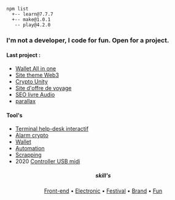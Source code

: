   <meta charset="utf-8">
  <meta name="viewport" content="width=device-width, initial-scale=1.0">
  <body>


    npm list
      +-- learn@7.7.7 
      +-- make@1.0.1 
       -- play@4.2.0

<h3 align="left">I'm not a developer, I code for fun. Open for a project.</h3>

<div class=""><h4 id="my-latest-learning">Last project :</h4>
<ul>
  <li><a href="https://codepen.io/h-lautre/full/WNLEVrg">Wallet All in one</a></li>
  <li><a href="https://codepen.io/h-lautre/full/eYQEVNw">Site theme Web3</a></li>
  <li><a href="https://codepen.io/h-lautre/full/vYvNGBP">Crypto Unity</a></li>
<li><a href="https://www.nobullshitjusttravel.com">Site d'offre de voyage</a></li>
<li><a href="https://www.livre-audio-enfant.com">SEO livre Audio</a></li>
<li><a href="https://codepen.io/h-lautre/full/abYYBGE">parallax</a></li>
  
</ul>
</div>

  <div class=""><h4 id="my-latest-learning">Tool's</h4>
<ul>
  <li><a href="https://codepen.io/h-lautre/pen/bGOQxjK">Terminal help-desk interactif</a></li>
  <li><a href="https://github.com/berru-g/api-crypto-tool-s">Alarm crypto</a></li>
<li><a href="https://github.com/berru-g/All-in-one-dashboard">Wallet</a></li>
  <li><a href="https://github.com/berru-g/OTTO-TOOLS">Automation</a></li>
<li><a href="https://github.com/berru-g/OTTO-TOOLS/tree/main/scrap">Scrapping</a></li>
<li>2020 <a href="https://github.com/berru-g/MAKE_PLAY-1">Controller USB midi</a></li>
</ul>
</div>

<!--<div align=center>
 <img src="https://github-readme-stats.vercel.app/api/top-langs/?username=berru-g&text_color=a1a1a1&bg_color=a7a7a700&hide_border=true&title_color=a1a1a1&custom_title=Favorite-language&langs_count=10&card_height=100&layout=compact"/>
</div>

<div align=center>
  <img src="https://img.shields.io/github/stars/berru-g" />
  <img src="https://img.shields.io/github/forks/berru-g" />
</div>
<p align='center'>
  <a href="#"><img src="https://github-readme-stats.vercel.app/api?username=berru-g&show_icons=true&count_private=true&text_color=a1a1a1&bg_color=a7a7a700&hide_border=true&title_color=a1a1a1&theme=dark" width="350"></a>
</p>
<p align='center'>
  <a href="#"><img src="https://github-readme-stats.vercel.app/api/pin/?username=berru-g&repo=github-readme-stats&text_color=a1a1a1&bg_color=a7a7a700&hide_border=true&title_color=a1a1a1" width="350"></a>
</p>-->
          

<h5 align=center>skill's</h5>

<p align="center">
  <a href="https://codepen.io/h-lautre">Front-end</a> &bull;
  <a href="https://www.tindie.com/stores/makeandplay/">Electronic</a> &bull;
  <a href="https://berru-g.github.io/assoberru/">Festival</a> &bull;
  <a href="https://berru-clothing.com">Brand</a> &bull;
  <a href="https://github.com/berru-g/tagged-these-documents-via-a-captcha">Fun</a>
</p>
</body>
